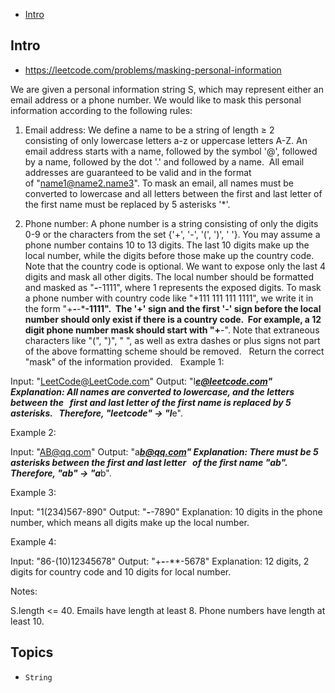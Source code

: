 - [Intro](#intro)

## Intro

- https://leetcode.com/problems/masking-personal-information

We are given a personal information string S, which may represent either an email address or a phone number.
We would like to mask this personal information according to the following rules:

1. Email address:
We define a name to be a string of length ≥ 2 consisting of only lowercase letters a-z or uppercase letters A-Z.
An email address starts with a name, followed by the symbol '@', followed by a name, followed by the dot '.' and followed by a name. 
All email addresses are guaranteed to be valid and in the format of "name1@name2.name3".
To mask an email, all names must be converted to lowercase and all letters between the first and last letter of the first name must be replaced by 5 asterisks '*'.

2. Phone number:
A phone number is a string consisting of only the digits 0-9 or the characters from the set {'+', '-', '(', ')', ' '}. You may assume a phone number contains 10 to 13 digits.
The last 10 digits make up the local number, while the digits before those make up the country code. Note that the country code is optional. We want to expose only the last 4 digits and mask all other digits.
The local number should be formatted and masked as "***-***-1111", where 1 represents the exposed digits.
To mask a phone number with country code like "+111 111 111 1111", we write it in the form "+***-***-***-1111".  The '+' sign and the first '-' sign before the local number should only exist if there is a country code.  For example, a 12 digit phone number mask should start with "+**-".
Note that extraneous characters like "(", ")", " ", as well as extra dashes or plus signs not part of the above formatting scheme should be removed.
 
Return the correct "mask" of the information provided.
 
Example 1:

Input: "LeetCode@LeetCode.com"
Output: "l*****e@leetcode.com"
Explanation: All names are converted to lowercase, and the letters between the
             first and last letter of the first name is replaced by 5 asterisks.
             Therefore, "leetcode" -> "l*****e".

Example 2:

Input: "AB@qq.com"
Output: "a*****b@qq.com"
Explanation: There must be 5 asterisks between the first and last letter 
             of the first name "ab". Therefore, "ab" -> "a*****b".

Example 3:

Input: "1(234)567-890"
Output: "***-***-7890"
Explanation: 10 digits in the phone number, which means all digits make up the local number.

Example 4:

Input: "86-(10)12345678"
Output: "+**-***-***-5678"
Explanation: 12 digits, 2 digits for country code and 10 digits for local number. 

Notes:

S.length <= 40.
Emails have length at least 8.
Phone numbers have length at least 10.



## Topics

- `String`


